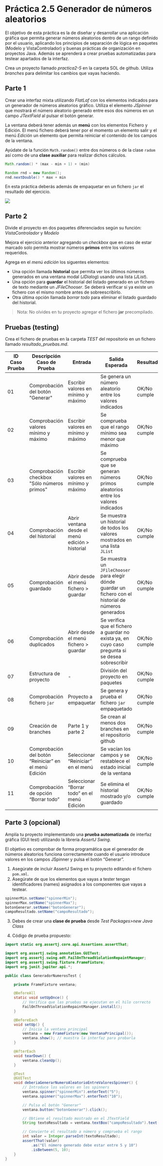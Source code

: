 # Práctica 2.5 Generador de números aleatorios

El objetivo de esta práctica es la de diseñar y desarrollar una aplicación gráfica que permita generar números aleatorios dentro de un rango definido por el usuario, aplicando los principios de separación de lógica en paquetes (Modelo y VistaControlador) y buenas prácticas de organización en proyectos Java. Además se aprenderá a crear pruebas automatizadas para testear apartados de la interfaz.

Crea un proyecto llamado *practica2-5* en la carpeta SOL de github. Utiliza *branches* para delimitar los cambios que vayas haciendo.

## Parte 1

Crear una interfaz mixta utilizando *FlatLaf* con los elementos indicados para un generador de números aleatorios gráfico. Utiliza el elemento *JSpinner* que mostrará el número aleatorio generado entre esos dos números en un campo *JTextField* al pulsar el botón generar.

La ventana deberá tener además un **menú** con los elementos Fichero y Edición. El menú fichero deberá tener por el momento un elemento salir y el menú *Edición* un elemento que permita reiniciar el contenido de los campos de la ventana.

Ayúdate de la función `Math.random()` entre dos números o de la clase `radom` así como de una **clase auxiliar** para realizar dichos cálculos.

```java
Math.random() * (max - min + 1) + (min)
```

```java
Random rnd = new Random();
rnd.nextDouble() * max + min

```

En esta práctica deberás además de empaquetar en un fichero `jar` el resultado del ejercicio.

![](media/ba18dcfdd7fd2df3ed8dfe1cefa04f24.png)

## Parte 2

Divide el proyecto en dos paquetes diferenciados según su función: *VistaControlador* y *Modelo*

Mejora el ejercicio anterior agregando un *checkbox* que en caso de estar marcado solo permita mostrar números **primos** entre los valores requeridos.

Agrega en el *menú edición* los siguentes elementos: 

- Una opción llamada **historial** que permita ver los últimos números generados en una ventana modal (*JDialog*) usando una lista (*JList*). 
- Una opción para **guardar** el historial del listado generado en un fichero de texto mediante un *JFileChooser*. Se deberá verificar si ya existe un fichero con el mismo nombre antes de sobreescribirlo.
- Otra última opción llamada *borrar todo* para eliminar el listado guardado del historial.  

> Nota: No olvides en tu proyecto agregar el fichero **jar** precompilado.

## Pruebas (testing)

Crea el fichero de pruebas en la carpeta *TEST* del repositorio en un fichero llamado *resultado_pruebas.md*.

| ID Caso Prueba | Descripción Caso de Prueba                     | Entrada                                 | Salida Esperada                                                           | Resultado   |
|----------------|-----------------------------------------------|-----------------------------------------|---------------------------------------------------------------------------|-------------|
| 01             | Comprobación del botón "Generar"               | Escribir valores en mínimo y máximo     | Se genera un número aleatorio entre los valores indicados                  | OK/No cumple|
| 02             | Comprobación valores mínimo y máximo           | Escribir valores en mínimo y máximo     | Se comprueba que el rango mínimo sea menor que máximo                      | OK/No cumple|
| 03             | Comprobación checkbox "Sólo números primos"    | Escribir valores en mínimo y máximo     | Se comprueba que se generan números primos aleatorios entre los valores indicados | OK/No cumple|
| 04             | Comprobación del historial                     | Abrir ventana desde el menú edición > historial | Se muestra un historial de todos los valores mostrados en una lista `JList` | OK/No cumple|
| 05             | Comprobación guardado                          | Abrir desde el menú fichero > guardar   | Se muestra un `JFileChooser` para elegir dónde guardar un fichero con el historial de números generados | OK/No cumple|
| 06             | Comprobación duplicados                        | Abrir desde el menú fichero > guardar   | Se verifica que el fichero a guardar no exista ya, en cuyo caso pregunta si se desea sobrescribir | OK/No cumple|
| 07             | Estructura de proyecto                        | -   | División del proyecto en paquetes | OK/No cumple|
| 08             | Comprobación fichero `jar`                        | Proyecto a empaquetar   | Se genera y prueba el fichero `jar` empaquetado | OK/No cumple|
| 09             | Creación de branches                        | Parte 1 y parte 2   | Se crean al menos dos branches en el repositorio github | OK/No cumple|
| 10             | Comprobación del botón “Reiniciar” en el menú Edición | Seleccionar “Reiniciar” en el menú | Se vacían los campos y se restablece el estado inicial de la ventana | OK/No cumple |
| 11             | Comprobación de opción “Borrar todo” | Seleccionar “Borrar todo” en el menú Edición | Se elimina el historial mostrado y/o guardado | OK/No cumple |

 
## Parte 3 (opcional)

Amplía tu proyecto implementando una **prueba automatizada** de interfaz gráfica (GUI test) utilizando la librería *AssertJ Swing*.

El objetivo es comprobar de forma programática que el generador de números aleatorios funciona correctamente cuando el usuario introduce valores en los campos JSpinner y pulsa el botón “Generar”.

1. Asegúrate de incluir AssertJ Swing en tu proyecto editando el fichero `pom.xml`.
2. Asegúrate de que los elementos que vayas a tester tengan identificadores (names) asignados a los componentes que vayas a testear.

```java
spinnerMin.setName("spinnerMin");
spinnerMax.setName("spinnerMax");
botonGenerar.setName("botonGenerar");
campoResultado.setName("campoResultado");
```

3. Debes de crear una **clase de prueba** desde *Test Packages>new Java Class*

4. Código de prueba propuesto:

```java
import static org.assertj.core.api.Assertions.assertThat;

import org.assertj.swing.annotation.GUITest;
import org.assertj.swing.edt.FailOnThreadViolationRepaintManager;
import org.assertj.swing.fixture.FrameFixture;
import org.junit.jupiter.api.*;

public class GeneradorNumerosTest {

    private FrameFixture ventana;

    @BeforeAll
    static void setUpOnce() {
        // Verifica que las pruebas se ejecutan en el hilo correcto
        FailOnThreadViolationRepaintManager.install();
    }

    @BeforeEach
    void setUp() {
        // Inicia la ventana principal
        ventana = new FrameFixture(new VentanaPrincipal());
        ventana.show(); // muestra la interfaz para probarla
    }

    @AfterEach
    void tearDown() {
        ventana.cleanUp();
    }

    @Test
    @GUITest
    void deberiaGenerarNumeroAleatorioEntreValoresSpinner() {
        // Introduce los valores en los spinners
        ventana.spinner("spinnerMin").enterText("5");
        ventana.spinner("spinnerMax").enterText("10");

        // Pulsa el botón "Generar"
        ventana.button("botonGenerar").click();

        // Obtiene el resultado mostrado en el JTextField
        String textoResultado = ventana.textBox("campoResultado").text();

        // Convierte el resultado a número y comprueba el rango
        int valor = Integer.parseInt(textoResultado);
        assertThat(valor)
            .as("El número generado debe estar entre 5 y 10")
            .isBetween(5, 10);
    }
}
```





